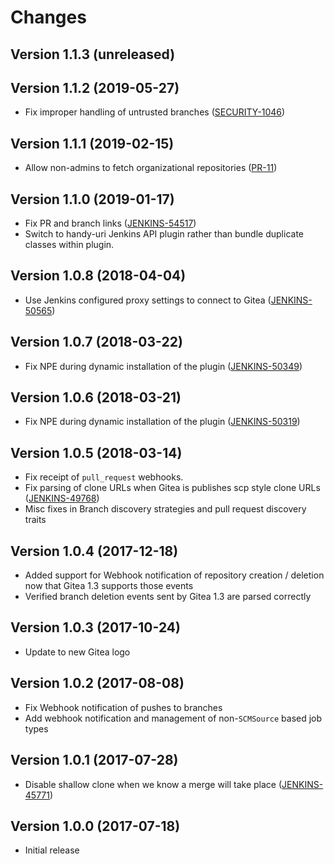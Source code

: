 # Changes

<!-- Each version newest first -->

<!-- Template:

## Version X.Y.Z (yyyy-MM-dd)

* details

-->

## Version 1.1.3 (unreleased)

## Version 1.1.2 (2019-05-27)

* Fix improper handling of untrusted branches ([SECURITY-1046](https://issues.jenkins-ci.org/browse/SECURITY-1046))

## Version 1.1.1 (2019-02-15)

* Allow non-admins to fetch organizational repositories ([PR-11](https://github.com/jenkinsci/gitea-plugin/pull/11))

## Version 1.1.0 (2019-01-17)

* Fix PR and branch links ([JENKINS-54517](https://issues.jenkins-ci.org/browse/JENKINS-54517)) 
* Switch to handy-uri Jenkins API plugin rather than bundle duplicate classes within plugin.


## Version 1.0.8 (2018-04-04)

* Use Jenkins configured proxy settings to connect to Gitea ([JENKINS-50565](https://issues.jenkins-ci.org/browse/JENKINS-50565))

## Version 1.0.7 (2018-03-22)

* Fix NPE during dynamic installation of the plugin ([JENKINS-50349](https://issues.jenkins-ci.org/browse/JENKINS-50349))

## Version 1.0.6 (2018-03-21)

* Fix NPE during dynamic installation of the plugin ([JENKINS-50319](https://issues.jenkins-ci.org/browse/JENKINS-50319))

## Version 1.0.5 (2018-03-14)

* Fix receipt of `pull_request` webhooks.
* Fix parsing of clone URLs when Gitea is publishes scp style clone URLs ([JENKINS-49768](https://issues.jenkins-ci.org/browse/JENKINS-49768))
* Misc fixes in Branch discovery strategies and pull request discovery traits

## Version 1.0.4 (2017-12-18)

* Added support for Webhook notification of repository creation / deletion now that Gitea 1.3 supports those events
* Verified branch deletion events sent by Gitea 1.3 are parsed correctly

## Version 1.0.3 (2017-10-24)

* Update to new Gitea logo

## Version 1.0.2 (2017-08-08)

* Fix Webhook notification of pushes to branches
* Add webhook notification and management of non-`SCMSource` based job types

## Version 1.0.1 (2017-07-28)

* Disable shallow clone when we know a merge will take place ([JENKINS-45771](https://issues.jenkins-ci.org/browse/JENKINS-45771))

## Version 1.0.0 (2017-07-18)

* Initial release
